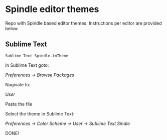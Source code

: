 Spindle editor themes
=============

Repo with Spindle based editor themes. Instructions per editor are provided below

## Sublime Text

```
Sublime Text Spindle.tmTheme
```

In Sublime Text goto:

*Preferences -> Browse Packages*

Nagivate to:

*User*

Paste the file

Select the theme in Sublime Text:

*Preferences -> Color Scheme -> User -> Sublime Text Sindle*

DONE!

